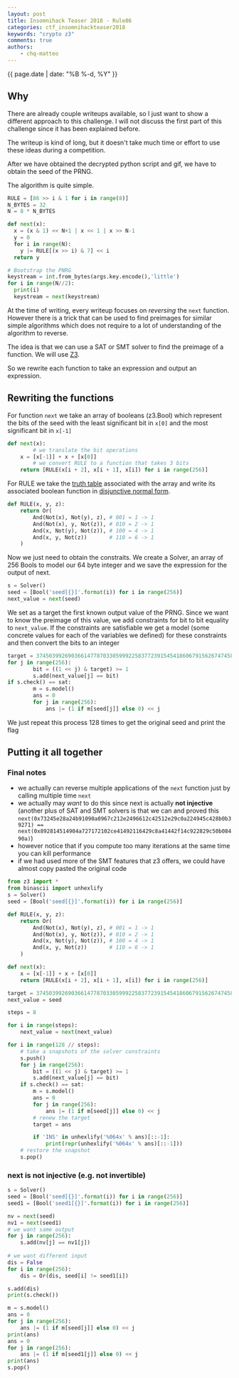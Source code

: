```yaml
---
layout: post
title: Insomnihack Teaser 2018 - Rule86
categories: ctf_insomnihackteaser2018
keywords: "crypto z3"
comments: true
authors:
    - chq-matteo
---
```

{{ page.date | date: "%B %-d, %Y" }}

## Why

There are already couple writeups available, so I just want to show a different approach to this challenge. I will not discuss the first part of this challenge since it has been explained before.

The writeup is kind of long, but it doesn't take much time or effort to use these ideas during a competition.

After we have obtained the decrypted python script and gif, we have to obtain the seed of the PRNG.

The algorithm is quite simple.
```python
RULE = [86 >> i & 1 for i in range(8)]
N_BYTES = 32
N = 8 * N_BYTES

def next(x):
  x = (x & 1) << N+1 | x << 1 | x >> N-1
  y = 0
  for i in range(N):
    y |= RULE[(x >> i) & 7] << i
  return y

# Bootstrap the PNRG
keystream = int.from_bytes(args.key.encode(),'little')
for i in range(N//2):
  print(i)
  keystream = next(keystream)
```

At the time of writing, every writeup focuses on *reversing* the `next` function.
However there is a trick that can be used to find preimages for similar simple algorithms which does not require to a lot of understanding of the algorithm to reverse.

The idea is that we can use a SAT or SMT solver to find the preimage of a function. We will use [Z3](https://github.com/Z3Prover/z3).

So we rewrite each function to take an expression and output an expression.

## Rewriting the functions
For function `next` we take an array of booleans (z3.Bool) which represent the bits of the seed with the least significant bit in `x[0]` and the most significant bit in `x[-1]`
```python
def next(x):
		# we translate the bit operations
    x = [x[-1]] + x + [x[0]]
		# we convert RULE to a function that takes 3 bits
    return [RULE(x[i + 2], x[i + 1], x[i]) for i in range(256)]
```

For RULE we take the [truth table](https://en.wikipedia.org/wiki/Truth_table) associated with the array and write its associated boolean function in [disjunctive normal form](https://en.wikipedia.org/wiki/Disjunctive_normal_form).
```python
def RULE(x, y, z):
    return Or(
        And(Not(x), Not(y), z), # 001 = 1 -> 1
        And(Not(x), y, Not(z)), # 010 = 2 -> 1
        And(x, Not(y), Not(z)), # 100 = 4 -> 1
        And(x, y, Not(z))       # 110 = 6 -> 1
    )
```

Now we just need to obtain the constraits.
We create a Solver, an array of 256 Bools to model our 64 byte integer and we save the expression for the output of next.
```python
s = Solver()
seed = [Bool('seed[{}]'.format(i)) for i in range(256)]
next_value = next(seed)
```

We set as a target the first known output value of the PRNG.
Since we want to know the preimage of this value, we add constraints for bit to bit equality to `next_value`.
If the constraints are satisfiable we get a model (some concrete values for each of the variables we defined) for these constraints and then convert the bits to an integer
```python
target = 37450399269036614778703305999225837723915454186067915626747458322635448226786
for j in range(256):
        bit = ((1 << j) & target) >= 1
        s.add(next_value[j] == bit)
if s.check() == sat:
        m = s.model()
        ans = 0
        for j in range(256):
            ans |= (1 if m[seed[j]] else 0) << j
```

We just repeat this process 128 times to get the original seed and print the flag

## Putting it all together
### Final notes
- we actually can reverse multiple applications of the `next` function just by calling multiple time `next`
- we actually may *want* to do this since next is actually **not injective** (another plus of SAT and SMT solvers is that we can and proved this `next(0x73245e28a24b91090a0967c212e2496612c42512e29c0a224945c428b0b39271) == next(0x892814514904a727172102ce41492116429c8a41442f14c922829c50b08490a)`)
- however notice that if you compute too many iterations at the same time you can kill performance
- if we had used more of the SMT features that z3 offers, we could have almost copy pasted the original code

```python
from z3 import *
from binascii import unhexlify
s = Solver()
seed = [Bool('seed[{}]'.format(i)) for i in range(256)]

def RULE(x, y, z):
    return Or(
        And(Not(x), Not(y), z), # 001 = 1 -> 1
        And(Not(x), y, Not(z)), # 010 = 2 -> 1
        And(x, Not(y), Not(z)), # 100 = 4 -> 1
        And(x, y, Not(z))       # 110 = 6 -> 1
    )

def next(x):
    x = [x[-1]] + x + [x[0]]
    return [RULE(x[i + 2], x[i + 1], x[i]) for i in range(256)]

target = 37450399269036614778703305999225837723915454186067915626747458322635448226786
next_value = seed

steps = 8

for i in range(steps):
    next_value = next(next_value)

for i in range(128 // steps):
    # take a snapshots of the solver constraints
    s.push()
    for j in range(256):
        bit = ((1 << j) & target) >= 1
        s.add(next_value[j] == bit)
    if s.check() == sat:
        m = s.model()
        ans = 0
        for j in range(256):
            ans |= (1 if m[seed[j]] else 0) << j
        # renew the target
        target = ans

        if 'INS' in unhexlify('%064x' % ans)[::-1]:
            print(repr(unhexlify('%064x' % ans)[::-1]))
    # restore the snapshot
    s.pop()
```

### next is not injective (e.g. not invertible)

```python
s = Solver()
seed = [Bool('seed[{}]'.format(i)) for i in range(256)]
seed1 = [Bool('seed1[{}]'.format(i)) for i in range(256)]

nv = next(seed)
nv1 = next(seed1)
# we want same output
for j in range(256):
    s.add(nv[j] == nv1[j])
		
# we want different input
dis = False
for i in range(256):
    dis = Or(dis, seed[i] != seed1[i])

s.add(dis)
print(s.check())

m = s.model()
ans = 0
for j in range(256):
    ans |= (1 if m[seed[j]] else 0) << j
print(ans)
ans = 0
for j in range(256):
    ans |= (1 if m[seed1[j]] else 0) << j
print(ans)
s.pop()
```